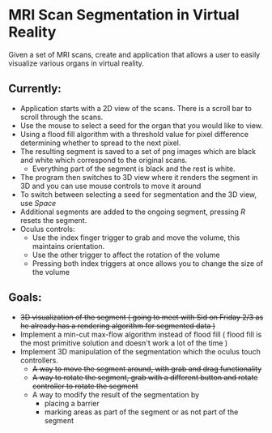 # MRI Scan Segmentation in Virtual Reality

Given a set of MRI scans, create and application that allows a user to easily visualize various organs in virtual reality.

## Currently:

* Application starts with a 2D view of the scans. There is a scroll bar to scroll through the scans.
* Use the mouse to select a seed for the organ that you would like to view.
* Using a flood fill algorithm with a threshold value for pixel difference determining whether to spread to the next pixel.
* The resulting segment is saved to a set of png images which are black and white which correspond to the original scans.
  * Everything part of the segment is black and the rest is white.
* The program then switches to 3D view where it renders the segment in 3D and you can use mouse controls to move it around
* To switch between selecting a seed for segmentation and the 3D view, use *Space*
* Additional segments are added to the ongoing segment, pressing *R* resets the segment.
* Oculus controls: 
  * Use the index finger trigger to grab and move the volume, this maintains orientation.
  * Use the other trigger to affect the rotation of the volume
  * Pressing both index triggers at once allows you to change the size of the volume

## Goals:
* ~~3D visualization of the segment ( going to meet with Sid on Friday 2/3 as he already has a rendering algorithm for segmented data )~~
* Implement a min-cut max-flow algorithm instead of flood fill ( flood fill is the most primitive solution and doesn't work a lot of the time )
* Implement 3D manipulation of the segmentation which the oculus touch controllers.
  * ~~A way to move the segment around, with grab and drag functionality~~
  * ~~A way to rotate the segment, grab with a different button and rotate controller to rotate the segment~~
  * A way to modify the result of the segmentation by 
    * placing a barrier
    * marking areas as part of the segment or as not part of the segment
